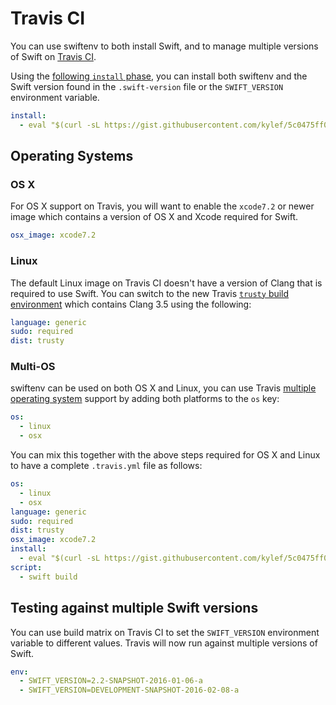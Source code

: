 # Travis CI

You can use swiftenv to both install Swift, and to manage multiple
versions of Swift on [Travis CI](https://travis-ci.com/).

Using the [following `install` phase](https://gist.github.com/kylef/5c0475ff02b7c7671d2a), you can install both swiftenv and the
Swift version found in the `.swift-version` file or the `SWIFT_VERSION`
environment variable.

```yaml
install:
  - eval "$(curl -sL https://gist.githubusercontent.com/kylef/5c0475ff02b7c7671d2a/raw/02090c7ede5a637b76e6df1710e83cd0bbe7dcdf/swiftenv-install.sh)"
```

## Operating Systems

### OS X

For OS X support on Travis, you will want to enable the `xcode7.2` or
newer image which contains a version of OS X and Xcode required for Swift.

```yaml
osx_image: xcode7.2
```

### Linux

The default Linux image on Travis CI doesn't have a version of Clang that
is required to use Swift. You can switch to the new Travis
[`trusty` build environment](https://docs.travis-ci.com/user/trusty-ci-environment/)
which contains Clang 3.5 using the following:

```yaml
language: generic
sudo: required
dist: trusty
```

### Multi-OS

swiftenv can be used on both OS X and Linux, you can use Travis
[multiple operating system](https://docs.travis-ci.com/user/multi-os/)
support by adding both platforms to the `os` key:

```yaml
os:
  - linux
  - osx
```

You can mix this together with the above steps required for OS X and
Linux to have a complete `.travis.yml` file as follows:

```yaml
os:
  - linux
  - osx
language: generic
sudo: required
dist: trusty
osx_image: xcode7.2
install:
  - eval "$(curl -sL https://gist.githubusercontent.com/kylef/5c0475ff02b7c7671d2a/raw/02090c7ede5a637b76e6df1710e83cd0bbe7dcdf/swiftenv-install.sh)"
script:
  - swift build
```

## Testing against multiple Swift versions

You can use build matrix on Travis CI to set the `SWIFT_VERSION` environment
variable to different values. Travis will now run against multiple
versions of Swift.

```yaml
env:
  - SWIFT_VERSION=2.2-SNAPSHOT-2016-01-06-a
  - SWIFT_VERSION=DEVELOPMENT-SNAPSHOT-2016-02-08-a
```
